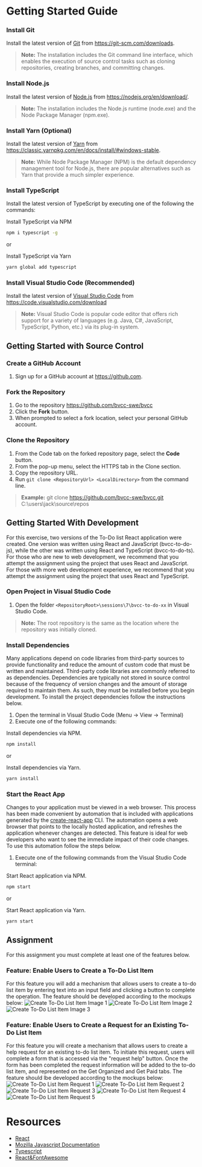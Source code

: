 # Getting Started Guide

### Install Git
Install the latest version of [Git](https://git-scm.com/) from https://git-scm.com/downloads.
> **Note:** The installation includes the Git command line interface, which enables the execution of source control tasks such as cloning repositories, creating branches, and committing changes.

### Install Node.js
Install the latest version of [Node.js](https://nodejs.org/) from https://nodejs.org/en/download/. 
> **Note:** The installation includes the Node.js runtime (node.exe) and the Node Package Manager (npm.exe). 

### Install Yarn (Optional)
Install the latest version of [Yarn](https://classic.yarnpkg.com/) from https://classic.yarnpkg.com/en/docs/install/#windows-stable.
>**Note:** While Node Package Manager (NPM) is the default dependency management tool for Node.js, there are popular alternatives such as Yarn that provide a much simpler experience.

### Install TypeScript
Install the latest version of TypeScript by executing one of the following the commands: 

Install TypeScript via NPM
```bash
npm i typescript -g
```
or

Install TypeScript via Yarn
```bash
yarn global add typescript
```

### Install Visual Studio Code (Recommended)
Install the latest version of [Visual Studio Code](https://code.visualstudio.com/) from https://code.visualstudio.com/download
>**Note:** Visual Studio Code is popular code editor that offers rich support for a variety of languages (e.g. Java, C#, JavaScript, TypeScript, Python, etc.) via its plug-in system.  

## Getting Started with Source Control
### Create a GitHub Account
1. Sign up for a GitHub account at https://github.com.

### Fork the Repository
1. Go to the repository https://github.com/bvcc-swe/bvcc
1. Click the **Fork** button.
1. When prompted to select a fork location, select your personal GitHub account.

### Clone the Repository
1. From the Code tab on the forked repository page, select the **Code** button.
1. From the pop-up menu, select the HTTPS tab in the Clone section.
1. Copy the repository URL.
1. Run `git clone <RepositoryUrl> <LocalDirectory>` from the command line.
> **Example:** git clone https://github.com/bvcc-swe/bvcc.git C:\users\jack\source\repos

## Getting Started With Development
For this exercise, two versions of the To-Do list React application were created. One version was written using React and JavaScript (bvcc-to-do-js), while the other was written using React and TypeScript (bvcc-to-do-ts). For those who are new to web development, we recommend that you attempt the assignment using the project that uses React and JavaScript. For those with more web development experience, we recommend that you attempt the assignment using the project that uses React and TypeScript.

### Open Project in Visual Studio Code
1. Open the folder `<RepositoryRoot>\sessions\7\bvcc-to-do-xx` in Visual Studio Code.
>**Note:** The root repository is the same as the location where the repository was initially cloned.

### Install Dependencies
Many applications depend on code libraries from third-party sources to provide functionality and reduce the amount of custom code that must be written and maintained. Third-party code libraries are commonly referred to as dependencies. Dependencies are typically not stored in source control because of the frequency of version changes and the amount of storage required to maintain them. As such, they must be installed before you begin development. To install the project dependencies follow the instructions below.
1. Open the terminal in Visual Studio Code (Menu &#8594; View &#8594; Terminal) 
1. Execute one of the following commands:

Install dependencies via NPM.
```bash
npm install
```
or

Install dependencies via Yarn.
```bash
yarn install
```

### Start the React App
Changes to your application must be viewed in a web browser. This process has been made convenient by automation that is included with applications generated by the [create-react-app](https://github.com/facebook/create-react-app) CLI. The automation opens a web browser that points to the locally hosted application, and refreshes the application whenever changes are detected. This feature is ideal for web developers who want to see the immediate impact of their code changes. To use this automation follow the steps below.
1. Execute one of the following commands from the Visual Studio Code terminal:

Start React application via NPM.
```bash
npm start
```
or

Start React application via Yarn.
```bash
yarn start
```

## Assignment
For this assignment you must complete at least one of the features below.
### Feature: Enable Users to Create a To-Do List Item
For this feature you will add a mechanism that allows users to create a to-do list item by entering text into an input field and clicking a button to complete the operation. The feature should be developed according to the mockups below:
![Create To-Do List Item Image 1](./images/create_to-do_list_item_1.png)
![Create To-Do List Item Image 2](./images/create_to-do_list_item_2.png)
![Create To-Do List Item Image 3](./images/create_to-do_list_item_3.png)

### Feature: Enable Users to Create a Request for an Existing To-Do List Item
For this feature you will create a mechanism that allows users to create a help request for an existing to-do list item. To initiate this request, users will complete a form that is accessed via the "request help" button. Once the form has been completed the request information will be added to the to-do list item, and represented on the Get Organized and Get Paid tabs. The feature should lbe developed according to the mockups below:
![Create To-Do List Item Request 1](./images/create_to-do_list_item_request_1.png)
![Create To-Do List Item Request 2](./images/create_to-do_list_item_request_2.png)
![Create To-Do List Item Request 3](./images/create_to-do_list_item_request_3.png)
![Create To-Do List Item Request 4](./images/create_to-do_list_item_request_4.png)
![Create To-Do List Item Request 5](./images/create_to-do_list_item_request_5.png)

# Resources
- [React](https://reactjs.org/tutorial/tutorial.html)
- [Mozilla Javascript Documentation](https://developer.mozilla.org/en-US/docs/Web/JavaScript)
- [Typescript](https://www.typescriptlang.org/)
- [React&FontAwesome](https://fontawesome.com/how-to-use/on-the-web/using-with/react)